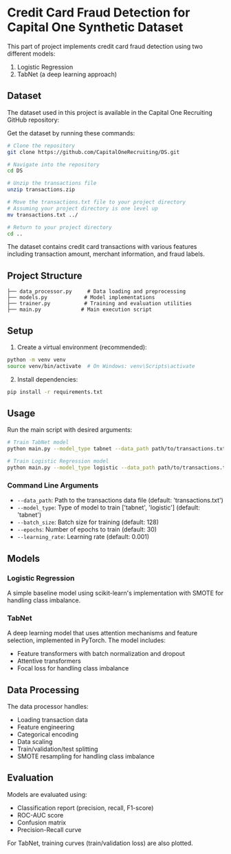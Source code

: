 # Credit Card Fraud Detection for Capital One Synthetic Dataset

This part of project implements credit card fraud detection using two different models:
1. Logistic Regression
2. TabNet (a deep learning approach)

## Dataset

The dataset used in this project is available in the Capital One Recruiting GitHub repository:

Get the dataset by running these commands:
```bash
# Clone the repository
git clone https://github.com/CapitalOneRecruiting/DS.git

# Navigate into the repository
cd DS

# Unzip the transactions file
unzip transactions.zip

# Move the transactions.txt file to your project directory
# Assuming your project directory is one level up
mv transactions.txt ../

# Return to your project directory
cd ..
```

The dataset contains credit card transactions with various features including transaction amount, merchant information, and fraud labels.

## Project Structure

```
├── data_processor.py     # Data loading and preprocessing
├── models.py            # Model implementations
├── trainer.py           # Training and evaluation utilities
├── main.py             # Main execution script
```

## Setup

1. Create a virtual environment (recommended):
```bash
python -m venv venv
source venv/bin/activate  # On Windows: venv\Scripts\activate
```

2. Install dependencies:
```bash
pip install -r requirements.txt
```

## Usage

Run the main script with desired arguments:

```bash
# Train TabNet model
python main.py --model_type tabnet --data_path path/to/transactions.txt --epochs 30 --batch_size 128 --learning_rate 0.001

# Train Logistic Regression model
python main.py --model_type logistic --data_path path/to/transactions.txt
```

### Command Line Arguments

- `--data_path`: Path to the transactions data file (default: 'transactions.txt')
- `--model_type`: Type of model to train ['tabnet', 'logistic'] (default: 'tabnet')
- `--batch_size`: Batch size for training (default: 128)
- `--epochs`: Number of epochs to train (default: 30)
- `--learning_rate`: Learning rate (default: 0.001)

## Models

### Logistic Regression
A simple baseline model using scikit-learn's implementation with SMOTE for handling class imbalance.

### TabNet
A deep learning model that uses attention mechanisms and feature selection, implemented in PyTorch. The model includes:
- Feature transformers with batch normalization and dropout
- Attentive transformers
- Focal loss for handling class imbalance

## Data Processing

The data processor handles:
- Loading transaction data
- Feature engineering
- Categorical encoding
- Data scaling
- Train/validation/test splitting
- SMOTE resampling for handling class imbalance

## Evaluation

Models are evaluated using:
- Classification report (precision, recall, F1-score)
- ROC-AUC score
- Confusion matrix
- Precision-Recall curve

For TabNet, training curves (train/validation loss) are also plotted.
